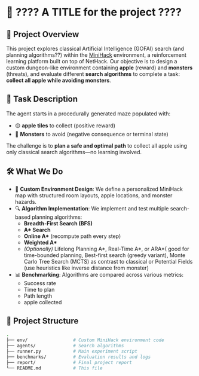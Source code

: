 # 🧠 ???? A TITLE for the project ????

## 🎯 Project Overview

This project explores classical Artificial Intelligence (GOFAI) search (and planning algorithms??) within the [MiniHack](https://minihack.readthedocs.io/en/latest/) environment, a reinforcement learning platform built on top of NetHack. 
Our objective is to design a custom dungeon-like environment containing **apple** (reward) and **monsters** (threats), and evaluate different **search algorithms** to complete a task: **collect all apple while avoiding monsters**.

## 🧪 Task Description

The agent starts in a procedurally generated maze populated with:
- 🟡 **apple tiles** to collect (positive reward)
- 👾 **Monsters** to avoid (negative consequence or terminal state)

The challenge is to **plan a safe and optimal path** to collect all apple using only classical search algorithms—no learning involved.

## 🛠️ What We Do

- 🔧 **Custom Environment Design**: We define a personalized MiniHack map with structured room layouts, apple locations, and monster hazards.
- 🔍 **Algorithm Implementation**: We implement and test multiple search-based planning algorithms:
  - **Breadth-First Search (BFS)**
  - **A\* Search**
  - **Online A\*** (recompute path every step)
  - **Weighted A\***
  - *(Optionally)* Lifelong Planning A\*, Real-Time A\*, or ARA\*( good for time-bounded planning, Best-first search (greedy variant), Monte Carlo Tree Search (MCTS) as contrast to classical or Potential Fields (use heuristics like inverse distance from monster)
- 📊 **Benchmarking**: Algorithms are compared across various metrics:
  - Success rate
  - Time to plan
  - Path length
  - apple collected

## 📁 Project Structure

```bash
.
├── env/                 # Custom MiniHack environment code
├── agents/              # Search algorithms
├── runner.py            # Main experiment script
├── benchmarks/          # Evaluation results and logs
├── report/              # Final project report
└── README.md            # This file
